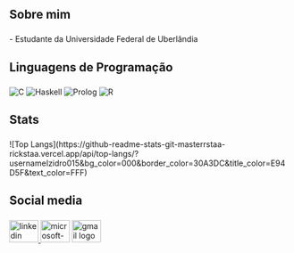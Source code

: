 <h2 align="left">Sobre mim</h2>

###

<p align="left">- Estudante da Universidade Federal de Uberlândia</p>

###

<h2 align="left">Linguagens de Programação</h2>

###

![C](https://img.shields.io/badge/C-fee0d2?style=for-the-badge&logo=c) ![Haskell](https://img.shields.io/badge/Haskell-de2d26?style=for-the-badge&logo=haskell) ![Prolog](https://img.shields.io/badge/Prolog-fee0d2?style=for-the-badge) ![R](https://img.shields.io/badge/R-de2d26?style=for-the-badge&logo=r)

###

<h2 align="left">Stats</h2>

###

<div align="left">
  ![Top Langs](https://github-readme-stats-git-masterrstaa-rickstaa.vercel.app/api/top-langs/?usernameIzidro015&bg_color=000&border_color=30A3DC&title_color=E94D5F&text_color=FFF)

###

<h2 align="left">Social media</h2>

###

<div align="left">
  <a href="www.linkedin.com/in/matheus-izidro-campos-dos-santos-63b5ab294" target="_blank">
    <img src="https://raw.githubusercontent.com/maurodesouza/profile-readme-generator/master/src/assets/icons/social/linkedin/default.svg" width="52" height="40" alt="linkedin logo"  />
  </a>
  <img src="https://raw.githubusercontent.com/maurodesouza/profile-readme-generator/master/src/assets/icons/social/microsoft-outlook/default.svg" width="52" height="40" alt="microsoft-outlook logo"  />
  <img src="https://raw.githubusercontent.com/maurodesouza/profile-readme-generator/master/src/assets/icons/social/gmail/default.svg" width="52" height="40" alt="gmail logo"  />
</div>

###
